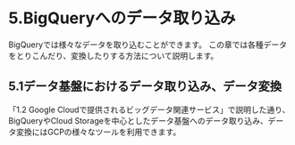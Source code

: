 # 5.BigQueryへのデータ取り込み
BigQueryでは様々なデータを取り込むことができます。
この章では各種データをとりこんだり、変換したりする方法について説明します。

## 5.1データ基盤におけるデータ取り込み、データ変換

「1.2 Google Cloudで提供されるビッグデータ関連サービス」で説明した通り、BigQueryやCloud Storageを中心としたデータ基盤へのデータ取り込み、データ変換にはGCPの様々なツールを利用できます。

